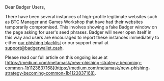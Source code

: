 Dear Badger Users,

There have been several instances of high-profile legitimate websites such as BTC Manager and Games Workshop that have had their websites temporarily compromised. This involves showing a fake Badger window on the page asking for user's seed phrases. Badger will never open itself in this way and users are encouraged to report these instances immediately to either [our phishing blacklist](https://github.com/MetaMask/eth-phishing-detect/issues) or our support email at [support@badgerwallet.cash](mailto:support@badgerwallet.cash).

Please read our full article on this ongoing issue at [https://medium.com/metamask/new-phishing-strategy-becoming-common-1b1123837168](https://medium.com/metamask/new-phishing-strategy-becoming-common-1b1123837168).
